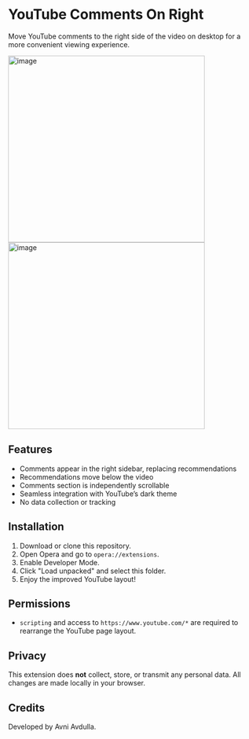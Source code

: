 # YouTube Comments On Right

Move YouTube comments to the right side of the video on desktop for a more convenient viewing experience.

<img width="400" height="380" alt="image" src="https://github.com/user-attachments/assets/1f79b41c-278e-4093-8a72-b481d18ab561" />
<img width="400" height="380" alt="image" src="https://github.com/user-attachments/assets/3b7b6f47-3e6b-4efd-a57e-bdee2d9f6f76" />

## Features
- Comments appear in the right sidebar, replacing recommendations
- Recommendations move below the video
- Comments section is independently scrollable
- Seamless integration with YouTube’s dark theme
- No data collection or tracking

## Installation
1. Download or clone this repository.
2. Open Opera and go to `opera://extensions`.
3. Enable Developer Mode.
4. Click "Load unpacked" and select this folder.
5. Enjoy the improved YouTube layout!

## Permissions
- `scripting` and access to `https://www.youtube.com/*` are required to rearrange the YouTube page layout.

## Privacy
This extension does **not** collect, store, or transmit any personal data. All changes are made locally in your browser.

## Credits
Developed by Avni Avdulla.
